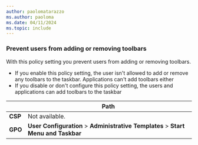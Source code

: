 ```yaml
---
author: paolomatarazzo
ms.author: paoloma
ms.date: 04/11/2024
ms.topic: include
---
```


### Prevent users from adding or removing toolbars

With this policy setting you prevent users from adding or removing toolbars.

- If you enable this policy setting, the user isn't allowed to add or remove any toolbars to the taskbar. Applications can't add toolbars either
- If you disable or don't configure this policy setting, the users and applications can add toolbars to the taskbar

|  | Path |
|--|--|
| **CSP** | Not available. |
| **GPO** | **User Configuration** > **Administrative Templates** > **Start Menu and Taskbar** |

